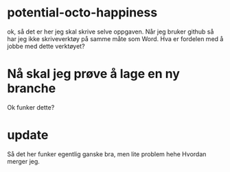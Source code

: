 # potential-octo-happiness
ok, så det er her jeg skal skrive selve oppgaven.
Når jeg bruker github så har jeg ikke skriveverktøy på samme måte som Word.
Hva er fordelen med å jobbe med dette verktøyet?
# Nå skal jeg prøve å lage en ny branche
Ok funker dette?
# update
Så det her funker egentlig ganske bra, men lite problem hehe
Hvordan merger jeg.
